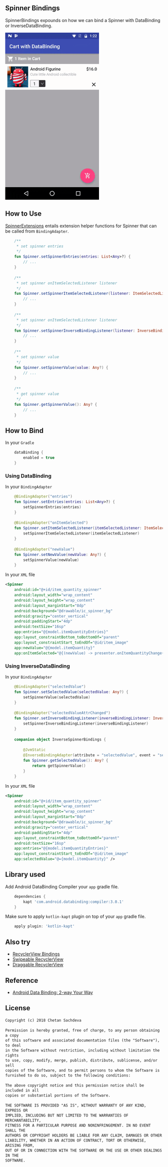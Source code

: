 ## Spinner Bindings

SpinnerBindings expounds on how we can bind a Spinner with DataBinding or InverseDataBinding.

<img src="./README_images/spinner_bindings.gif" width="300" height="534"/>

## How to Use

[SpinnerExtensions](./app/src/main/java/com/chetdeva/spinnerbindings/extensions/SpinnerExtensions.kt) entails extension helper functions for Spinner that can be called from `BindingAdapter`.

```kotlin
    /**
     * set spinner entries
     */
    fun Spinner.setSpinnerEntries(entries: List<Any>?) {
        // ...
    }

    /**
     * set spinner onItemSelectedListener listener
     */
    fun Spinner.setSpinnerItemSelectedListener(listener: ItemSelectedListener?) {
        // ...
    }

    /**
     * set spinner onItemSelectedListener listener
     */
    fun Spinner.setSpinnerInverseBindingListener(listener: InverseBindingListener?) {
        // ...
    }

    /**
     * set spinner value
     */
    fun Spinner.setSpinnerValue(value: Any?) {
        // ...
    }

    /**
     * get spinner value
     */
    fun Spinner.getSpinnerValue(): Any? {
        // ...
    }
```

## How to Bind

In your `Gradle`

```groovy
    dataBinding {
        enabled = true
    }
```

### Using DataBinding

In your `BindingAdapter`

```kotlin
    @BindingAdapter("entries")
    fun Spinner.setEntries(entries: List<Any>?) {
        setSpinnerEntries(entries)
    }

    @BindingAdapter("onItemSelected")
    fun Spinner.setItemSelectedListener(itemSelectedListener: ItemSelectedListener?) {
        setSpinnerItemSelectedListener(itemSelectedListener)
    }

    @BindingAdapter("newValue")
    fun Spinner.setNewValue(newValue: Any?) {
        setSpinnerValue(newValue)
    }
```

In your `XML` file

```xml
<Spinner
    android:id="@+id/item_quantity_spinner"
    android:layout_width="wrap_content"
    android:layout_height="wrap_content"
    android:layout_marginStart="8dp"
    android:background="@drawable/ic_spinner_bg"
    android:gravity="center_vertical"
    android:paddingStart="4dp"
    android:textSize="16sp"
    app:entries="@{model.itemQuantityEntries}"
    app:layout_constraintBottom_toBottomOf="parent"
    app:layout_constraintStart_toEndOf="@id/item_image"
    app:newValue="@{model.itemQuantity}"
    app:onItemSelected="@{(newValue) -> presenter.onItemQuantityChange(model.cartItem, Converter.toInt(newValue))}" />
```

### Using InverseDataBinding

In your `BindingAdapter`

```kotlin
    @BindingAdapter("selectedValue")
    fun Spinner.setSelectedValue(selectedValue: Any?) {
        setSpinnerValue(selectedValue)
    }

    @BindingAdapter("selectedValueAttrChanged")
    fun Spinner.setInverseBindingListener(inverseBindingListener: InverseBindingListener?) {
        setSpinnerInverseBindingListener(inverseBindingListener)
    }

    companion object InverseSpinnerBindings {

        @JvmStatic
        @InverseBindingAdapter(attribute = "selectedValue", event = "selectedValueAttrChanged")
        fun Spinner.getSelectedValue(): Any? {
            return getSpinnerValue()
        }
    }
```

In your `XML` file

```xml
<Spinner
    android:id="@+id/item_quantity_spinner"
    android:layout_width="wrap_content"
    android:layout_height="wrap_content"
    android:layout_marginStart="8dp"
    android:background="@drawable/ic_spinner_bg"
    android:gravity="center_vertical"
    android:paddingStart="4dp"
    app:layout_constraintBottom_toBottomOf="parent"
    android:textSize="16sp"
    app:entries="@{model.itemQuantityEntries}"
    app:layout_constraintStart_toEndOf="@id/item_image"
    app:selectedValue="@={model.itemQuantity}" />
```

## Library used

Add Android DataBinding Compiler your `app` gradle file.

```groovy
    dependencies {
        kapt 'com.android.databinding:compiler:3.0.1'
    }
```

Make sure to apply `kotlin-kapt` plugin on top of your `app` gradle file.

```groovy
    apply plugin: 'kotlin-kapt'
```

## Also try

- [RecyclerView Bindings](https://github.com/chetdeva/recyclerview-bindings)
- [Swipeable RecyclerView](https://github.com/chetdeva/swipeablerecyclerview)
- [Draggable RecyclerView](https://github.com/chetdeva/draggablerecyclerview)

## Reference

- [Android Data Binding: 2-way Your Way](https://medium.com/google-developers/android-data-binding-2-way-your-way-ccac20f6313)

## License
```
Copyright (c) 2018 Chetan Sachdeva

Permission is hereby granted, free of charge, to any person obtaining a copy
of this software and associated documentation files (the "Software"), to deal
in the Software without restriction, including without limitation the rights
to use, copy, modify, merge, publish, distribute, sublicense, and/or sell
copies of the Software, and to permit persons to whom the Software is
furnished to do so, subject to the following conditions:

The above copyright notice and this permission notice shall be included in all
copies or substantial portions of the Software.

THE SOFTWARE IS PROVIDED "AS IS", WITHOUT WARRANTY OF ANY KIND, EXPRESS OR
IMPLIED, INCLUDING BUT NOT LIMITED TO THE WARRANTIES OF MERCHANTABILITY,
FITNESS FOR A PARTICULAR PURPOSE AND NONINFRINGEMENT. IN NO EVENT SHALL THE
AUTHORS OR COPYRIGHT HOLDERS BE LIABLE FOR ANY CLAIM, DAMAGES OR OTHER
LIABILITY, WHETHER IN AN ACTION OF CONTRACT, TORT OR OTHERWISE, ARISING FROM,
OUT OF OR IN CONNECTION WITH THE SOFTWARE OR THE USE OR OTHER DEALINGS IN THE
SOFTWARE.
```
